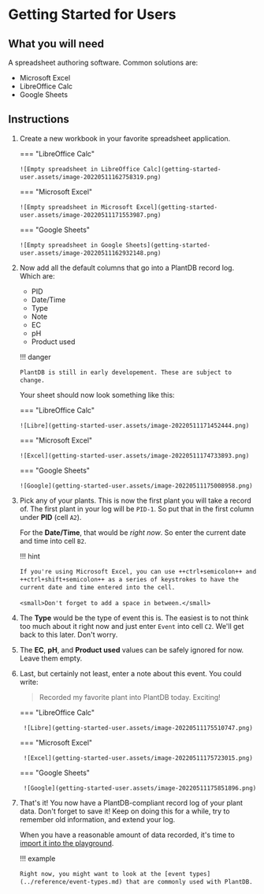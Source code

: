 # Getting Started for Users

## What you will need

A spreadsheet authoring software. Common solutions are:

-   Microsoft Excel
-   LibreOffice Calc
-   Google Sheets

## Instructions

1.  Create a new workbook in your favorite spreadsheet application.

    === "LibreOffice Calc"

        ![Empty spreadsheet in LibreOffice Calc](getting-started-user.assets/image-20220511162758319.png)

    === "Microsoft Excel"

        ![Empty spreadsheet in Microsoft Excel](getting-started-user.assets/image-20220511171553987.png)

    === "Google Sheets"

        ![Empty spreadsheet in Google Sheets](getting-started-user.assets/image-20220511162932148.png)

1.  Now add all the default columns that go into a PlantDB record log. Which are:

    -   PID
    -   Date/Time
    -   Type
    -   Note
    -   EC
    -   pH
    -   Product used

    !!! danger

        PlantDB is still in early developement. These are subject to change.

    Your sheet should now look something like this:

    === "LibreOffice Calc"

        ![Libre](getting-started-user.assets/image-20220511171452444.png)

    === "Microsoft Excel"

        ![Excel](getting-started-user.assets/image-20220511174733893.png)

    === "Google Sheets"

        ![Google](getting-started-user.assets/image-20220511175008958.png)

1.  Pick any of your plants. This is now the first plant you will take a record of. The first plant in your log will be `PID-1`. So put that in the first column under **PID** (cell `A2`).

    For the **Date/Time**, that would be _right now_. So enter the current date and time into cell `B2`.

    !!! hint

        If you're using Microsoft Excel, you can use ++ctrl+semicolon++ and ++ctrl+shift+semicolon++ as a series of keystrokes to have the current date and time entered into the cell.

        <small>Don't forget to add a space in between.</small>

1.  The **Type** would be the type of event this is. The easiest is to not think too much about it right now and just enter `Event` into cell `C2`. We'll get back to this later. Don't worry.

1.  The **EC**, **pH**, and **Product used** values can be safely ignored for now. Leave them empty.

1.  Last, but certainly not least, enter a note about this event. You could write:

    > Recorded my favorite plant into PlantDB today. Exciting!

    === "LibreOffice Calc"

         ![Libre](getting-started-user.assets/image-20220511175510747.png)

    === "Microsoft Excel"

         ![Excel](getting-started-user.assets/image-20220511175723015.png)

    === "Google Sheets"

         ![Google](getting-started-user.assets/image-20220511175851896.png)

1.  That's it! You now have a PlantDB-compliant record log of your plant data. Don't forget to save it! Keep on doing this for a while, try to remember old information, and extend your log.

    When you have a reasonable amount of data recorded, it's time to [import it into the playground](/plantdb/playground).

    !!! example

        Right now, you might want to look at the [event types](../reference/event-types.md) that are commonly used with PlantDB.
